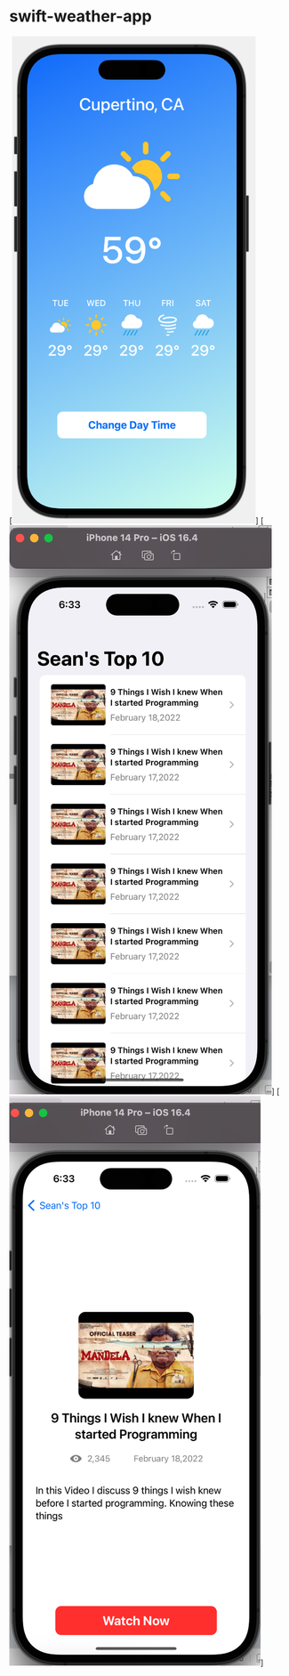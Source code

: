 # swift-weather-app
[![App-Overview-Video](preview.png)]
[![App-Overview-Video](list.png)]
[![App-Overview-Video](details.png)]
